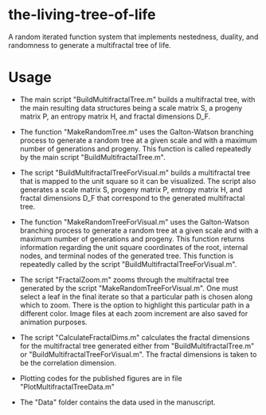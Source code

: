 # the-living-tree-of-life

A random iterated function system that implements nestedness, duality, and randomness to generate a multifractal tree of life.

# Usage

* The main script "BuildMultifractalTree.m" builds a multifractal tree, with the main resulting data structures being a scale matrix S, a progeny matrix P, an entropy matrix H, and fractal dimensions D_F.

* The function "MakeRandomTree.m" uses the Galton-Watson branching process to generate a random tree at a given scale and with a maximum number of generations and progeny. This function is called repeatedly by the main script "BuildMultifractalTree.m".

* The script "BuildMultifractalTreeForVisual.m" builds a multifractal tree that is mapped to the unit square so it can be visualized. The script also generates a scale matrix S, progeny matrix P, entropy matrix H, and fractal dimensions D_F that correspond to the generated multifractal tree.

* The function "MakeRandomTreeForVisual.m" uses the Galton-Watson branching process to generate a random tree at a given scale and with a maximum number of generations and progeny. This function returns information regarding the unit square coordinates of the root, internal nodes, and terminal nodes of the generated tree. This function is repeatedly called by the script "BuildMultifractalTreeForVisual.m".

* The script "FractalZoom.m" zooms through the multifractal tree generated by the script "MakeRandomTreeForVisual.m". One must select a leaf in the final iterate so that a particular path is chosen along which to zoom. There is the option to highlight this particular path in a different color. Image files at each zoom increment are also saved for animation purposes.

* The script "CalculateFractalDims.m" calculates the fractal dimensions for the multifractal tree generated either from "BuildMultifractalTree.m" or "BuildMultifractalTreeForVisual.m". The fractal dimensions is taken to be the correlation dimension.

* Plotting codes for the published figures are in file "PlotMultifractalTreeData.m"

* The "Data" folder contains the data used in the manuscript. 
